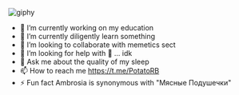 ![giphy](https://user-images.githubusercontent.com/89986503/205741202-b8ed9eeb-1957-4175-8dcd-2a8d0de6e8b3.gif)

- 🔭 I’m currently working on my education
- 🌱 I’m currently diligently learn something
- 👯 I’m looking to collaborate with memetics sect
- 🤔 I’m looking for help with 🤔 ... idk
- 💬 Ask me about the quality of my sleep
- 📫 How to reach me https://t.me/PotatoRB 
- ⚡ Fun fact Ambrosia is synonymous with "Мясные Подушечки" 
